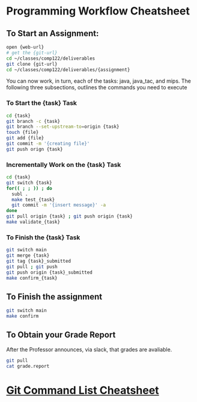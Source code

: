 #  Programming Workflow Cheatsheet

## To Start an Assignment:
  ```bash
  open {web-url}
  # get the {git-url}
  cd ~/classes/comp122/deliverables
  git clone {git-url}
  cd ~/classes/comp122/deliverables/{assignment}
  ```

   You can now work, in turn, each of the tasks:  java, java_tac, and mips.
   The following three subsections, outlines the commands you need to execute

### To Start the {task} Task

  ```bash
  cd {task}
  git branch -c {task}
  git branch --set-upstream-to=origin {task}
  touch {file}
  git add {file}
  git commit -m '{creating file}' 
  git push orign {task}
  ```

### Incrementally Work on the {task} Task

  ```bash
  cd {task}
  git switch {task}
  for(( ; ; )) ; do 
    subl .
    make test_{task}
    git commit -m '{insert message}' -a
  done
  git pull origin {task} ; git push origin {task}
  make validate_{task}
  ```

### To Finish the {task} Task

  ```bash
  git switch main
  git merge {task}
  git tag {task}_submitted
  git pull ; git push
  git push origin {task}_submitted
  make confirm_{task}
  ```

## To Finish the assignment

  ```bash
  git switch main
  make confirm
  ```


## To Obtain your Grade Report

  After the Professor announces, via slack, that grades are avaliable.
  ```bash
  git pull
  cat grade.report
  ```


#  [Git Command List Cheatsheet](git_cheatsheet.md)

